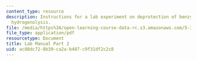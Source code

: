 ```yaml
---
content_type: resource
description: Instructions for a lab experiment on deprotection of benzyl esters by
  hydrogenolysis.
file: /media/https%3A/open-learning-course-data-rc.s3.amazonaws.com/5-37-introduction-to-organic-synthesis-laboratory-spring-2009/ac88dc728b39ca2ab487c9f31df2c2c8_MIT5_37s09_lab01_part2.pdf
file_type: application/pdf
resourcetype: Document
title: Lab Manual Part 2
uid: ac88dc72-8b39-ca2a-b487-c9f31df2c2c8
---
```

